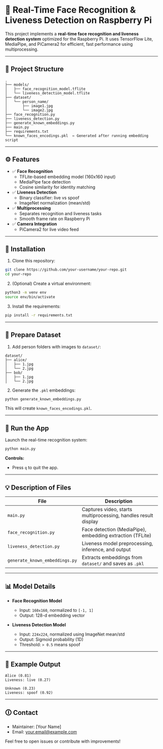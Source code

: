 # 🧠 Real-Time Face Recognition & Liveness Detection on Raspberry Pi

This project implements a **real-time face recognition and liveness detection system** optimized for the Raspberry Pi. It uses TensorFlow Lite, MediaPipe, and PiCamera2 for efficient, fast performance using multiprocessing.

---

## 📁 Project Structure

```
.
├── models/
│   ├── face_recognition_model.tflite
│   └── liveness_detection_model.tflite
├── dataset/
│   └── person_name/
│       ├── image1.jpg
│       └── image2.jpg
├── face_recognition.py
├── liveness_detection.py
├── generate_known_embeddings.py
├── main.py
├── requirements.txt
└── known_faces_encodings.pkl  ← Generated after running embedding script
```

---

## ⚙️ Features

- ✅ **Face Recognition**
  - TFLite-based embedding model (160x160 input)
  - MediaPipe face detection
  - Cosine similarity for identity matching
- ✅ **Liveness Detection**
  - Binary classifier: live vs spoof
  - ImageNet normalization (mean/std)
- ✅ **Multiprocessing**
  - Separates recognition and liveness tasks
  - Smooth frame rate on Raspberry Pi
- ✅ **Camera Integration**
  - PiCamera2 for live video feed

---

## 🔧 Installation

1. Clone this repository:

```bash
git clone https://github.com/your-username/your-repo.git
cd your-repo
```

2. (Optional) Create a virtual environment:

```bash
python3 -m venv env
source env/bin/activate
```

3. Install the requirements:

```bash
pip install -r requirements.txt
```

---

## 🧬 Prepare Dataset

1. Add person folders with images to `dataset/`:

```
dataset/
├── alice/
│   ├── 1.jpg
│   └── 2.jpg
├── bob/
│   ├── 1.jpg
│   └── 2.jpg
```

2. Generate the `.pkl` embeddings:

```bash
python generate_known_embeddings.py
```

This will create `known_faces_encodings.pkl`.

---

## 🚀 Run the App

Launch the real-time recognition system:

```bash
python main.py
```

**Controls:**

- Press `q` to quit the app.

---

## 💡 Description of Files

| File                           | Description                                                    |
| ------------------------------ | -------------------------------------------------------------- |
| `main.py`                      | Captures video, starts multiprocessing, handles result display |
| `face_recognition.py`          | Face detection (MediaPipe), embedding extraction (TFLite)      |
| `liveness_detection.py`        | Liveness model preprocessing, inference, and output            |
| `generate_known_embeddings.py` | Extracts embeddings from `dataset/` and saves as `.pkl`        |

---

## 📊 Model Details

- **Face Recognition Model**

  - Input: `160x160`, normalized to `[-1, 1]`
  - Output: 128-d embedding vector

- **Liveness Detection Model**

  - Input: `224x224`, normalized using ImageNet mean/std
  - Output: Sigmoid probability (1D)
  - Threshold: `> 0.5` means spoof

---

## 🚨 Example Output

```
Alice (0.81)  
Liveness: live (0.27)

Unknown (0.23)  
Liveness: spoof (0.92)
```

---

## 🛈 Contact

- Maintainer: [Your Name]
- Email: [your.email@example.com](mailto\:your.email@example.com)

Feel free to open issues or contribute with improvements!


